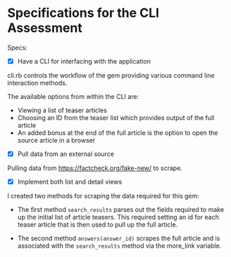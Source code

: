 # Specifications for the CLI Assessment

Specs:
- [x] Have a CLI for interfacing with the application

cli.rb controls the workflow of the gem providing various command line interaction methods.

The available options from within the CLI are:
* Viewing a list of teaser articles
* Choosing an ID from the teaser list which provides output of the full article
* An added bonus at the end of the full article is the option to open the source article in a browser

- [x] Pull data from an external source

Pulling data from https://factcheck.org/fake-new/ to scrape.

- [x] Implement both list and detail views

I created two methods for scraping the data required for this gem:
* The first method <code>search_results</code> parses out the fields required to make up the initial list of article teasers. This required setting an id for each teaser article that is then used to pull up the full article.

* The second method <code>answers(answer_id)</code> scrapes the full article and is associated with the <code>search_results</code> method via the more_link variable.
